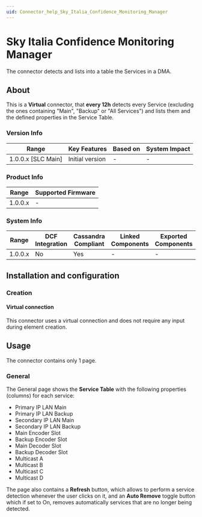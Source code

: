 ```yaml
---
uid: Connector_help_Sky_Italia_Confidence_Monitoring_Manager
---
```


# Sky Italia Confidence Monitoring Manager

The connector detects and lists into a table the Services in a DMA.

## About

This is a **Virtual** connector, that **every 12h** detects every Service (excluding the ones containing "Main", "Backup" or "All Services") and lists them and the defined properties in the Service Table.

### Version Info

| Range                | Key Features     | Based on     | System Impact     |
|----------------------|------------------|--------------|-------------------|
| 1.0.0.x [SLC Main]   | Initial version  | -            | -                 |

### Product Info

| Range     | Supported Firmware     |
|-----------|------------------------|
| 1.0.0.x   | -                      |

### System Info

| Range     | DCF Integration     | Cassandra Compliant     | Linked Components     | Exported Components     |
|-----------|---------------------|-------------------------|-----------------------|-------------------------|
| 1.0.0.x   | No                  | Yes                     | -                     | -                       |

## Installation and configuration

### Creation

#### Virtual connection

This connector uses a virtual connection and does not require any input during element creation.

## Usage

The connector contains only 1 page.

### General

The General page shows the **Service Table** with the following properties (columns) for each service:

- Primary IP LAN Main
- Primary IP LAN Backup
- Secondary IP LAN Main
- Secondary IP LAN Backup
- Main Encoder Slot
- Backup Encoder Slot
- Main Decoder Slot
- Backup Decoder Slot
- Multicast A
- Multicast B
- Multicast C
- Multicast D

The page also contains a **Refresh** button, which allows to perform a service detection whenever the user clicks on it, and an **Auto Remove** toggle button which if set to On, removes automatically services that are no longer being detected.
